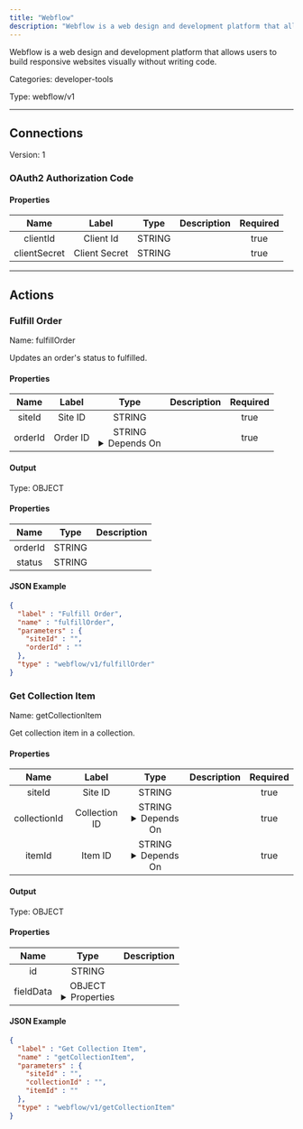 ```yaml
---
title: "Webflow"
description: "Webflow is a web design and development platform that allows users to build responsive websites visually without writing code."
---
```


Webflow is a web design and development platform that allows users to build responsive websites visually without writing code.


Categories: developer-tools


Type: webflow/v1

<hr />



## Connections

Version: 1


### OAuth2 Authorization Code

#### Properties

|      Name       |      Label     |     Type     |     Description     | Required |
|:---------------:|:--------------:|:------------:|:-------------------:|:--------:|
| clientId | Client Id | STRING |  | true |
| clientSecret | Client Secret | STRING |  | true |





<hr />



## Actions


### Fulfill Order
Name: fulfillOrder

Updates an order's status to fulfilled.

#### Properties

|      Name       |      Label     |     Type     |     Description     | Required |
|:---------------:|:--------------:|:------------:|:-------------------:|:--------:|
| siteId | Site ID | STRING |  | true |
| orderId | Order ID | STRING <details> <summary> Depends On </summary> siteId </details> |  | true |


#### Output



Type: OBJECT


#### Properties

|     Name     |     Type     |     Description     |
|:------------:|:------------:|:-------------------:|
| orderId | STRING |  |
| status | STRING |  |




#### JSON Example
```json
{
  "label" : "Fulfill Order",
  "name" : "fulfillOrder",
  "parameters" : {
    "siteId" : "",
    "orderId" : ""
  },
  "type" : "webflow/v1/fulfillOrder"
}
```


### Get Collection Item
Name: getCollectionItem

Get collection item in a collection.

#### Properties

|      Name       |      Label     |     Type     |     Description     | Required |
|:---------------:|:--------------:|:------------:|:-------------------:|:--------:|
| siteId | Site ID | STRING |  | true |
| collectionId | Collection ID | STRING <details> <summary> Depends On </summary> siteId </details> |  | true |
| itemId | Item  ID | STRING <details> <summary> Depends On </summary> collectionId, siteId </details> |  | true |


#### Output



Type: OBJECT


#### Properties

|     Name     |     Type     |     Description     |
|:------------:|:------------:|:-------------------:|
| id | STRING |  |
| fieldData | OBJECT <details> <summary> Properties </summary> {STRING\(name), STRING\(slug)} </details> |  |




#### JSON Example
```json
{
  "label" : "Get Collection Item",
  "name" : "getCollectionItem",
  "parameters" : {
    "siteId" : "",
    "collectionId" : "",
    "itemId" : ""
  },
  "type" : "webflow/v1/getCollectionItem"
}
```




